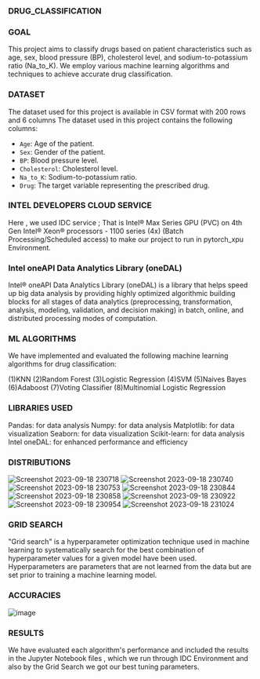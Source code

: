 ### DRUG_CLASSIFICATION
### GOAL

This project aims to classify drugs based on patient characteristics such as age, sex, blood pressure (BP), cholesterol level, and sodium-to-potassium ratio (Na_to_K). We employ various machine learning algorithms and techniques to achieve accurate drug classification.

### DATASET

The dataset used for this project is available in CSV format with 200 rows and 6 columns
The dataset used in this project contains the following columns:
- `Age`: Age of the patient.
- `Sex`: Gender of the patient.
- `BP`: Blood pressure level.
- `Cholesterol`: Cholesterol level.
- `Na_to_K`: Sodium-to-potassium ratio.
- `Drug`: The target variable representing the prescribed drug.

### INTEL DEVELOPERS CLOUD SERVICE

Here , we used IDC service ; That is Intel® Max Series GPU (PVC) on 4th Gen Intel® Xeon® processors - 1100 series (4x) (Batch Processing/Scheduled access) to make our project to run in pytorch_xpu Environment.



### Intel oneAPI Data Analytics Library (oneDAL)

   Intel® oneAPI Data Analytics Library (oneDAL) is a library that helps speed up big data analysis by providing highly optimized algorithmic building blocks for all stages of data analytics (preprocessing, transformation, analysis, modeling, validation, and decision making) in batch, online, and distributed processing modes of computation.

### ML ALGORITHMS

We have implemented and evaluated the following machine learning algorithms for drug classification:

  (1)KNN
  (2)Random Forest
  (3)Logistic Regression
  (4)SVM
  (5)Naives Bayes
  (6)Adaboost
  (7)Voting Classifier
  (8)Multinomial Logistic Regression
    
### LIBRARIES USED

Pandas: for data analysis
Numpy: for data analysis
Matplotlib: for data visualization
Seaborn: for data visualization
Scikit-learn: for data analysis
Intel oneDAL: for enhanced performance and efficiency

### DISTRIBUTIONS

![Screenshot 2023-09-18 230718](https://github.com/harishraaghavdv/drugclassification/assets/94100274/bf7e833e-c054-461f-8ad5-fe853ce90794)
![Screenshot 2023-09-18 230740](https://github.com/harishraaghavdv/drugclassification/assets/94100274/b2434b87-2bc6-4b1d-9c5d-cc671ed70e47)
![Screenshot 2023-09-18 230753](https://github.com/harishraaghavdv/drugclassification/assets/94100274/bf6615a3-3f74-4a8e-a128-897c12156301)
![Screenshot 2023-09-18 230844](https://github.com/harishraaghavdv/drugclassification/assets/94100274/d78af41a-2892-41ab-aa26-b223d4db5ca3)
![Screenshot 2023-09-18 230858](https://github.com/harishraaghavdv/drugclassification/assets/94100274/8079b359-aed5-4db7-bb39-ea18248279ce)
![Screenshot 2023-09-18 230922](https://github.com/harishraaghavdv/drugclassification/assets/94100274/6ba79303-3747-46f4-b751-b80f26d40dbd)
![Screenshot 2023-09-18 230954](https://github.com/harishraaghavdv/drugclassification/assets/94100274/b7033fd5-988f-45dc-88ac-7c74e2013e38)
![Screenshot 2023-09-18 231024](https://github.com/harishraaghavdv/drugclassification/assets/94100274/d8844e4d-012c-40fd-bd9e-e3f3f9ebcdf9)


### GRID SEARCH

"Grid search" is a hyperparameter optimization technique used in machine learning to systematically search for the best combination of hyperparameter values for a given model have been used. Hyperparameters are parameters that are not learned from the data but are set prior to training a machine learning model. 

### ACCURACIES
![image](https://github.com/harishraaghavdv/drugclassification/assets/94100274/6002d5eb-459b-4cc7-b0b9-ac6b9b08d414)



### RESULTS

We have evaluated each algorithm's performance and included the results in the Jupyter Notebook files , which we run through IDC Environment and also by the Grid Search we got our best tuning parameters.
